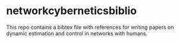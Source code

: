 # networkcyberneticsbiblio
This repo contains a bibtex file with references for writing papers on dynamic estimation and control in networks with humans.

